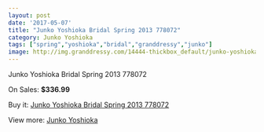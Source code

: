 ```yaml
---
layout: post
date: '2017-05-07'
title: "Junko Yoshioka Bridal Spring 2013 778072"
category: Junko Yoshioka
tags: ["spring","yoshioka","bridal","granddressy","junko"]
image: http://img.granddressy.com/14444-thickbox_default/junko-yoshioka-bridal-spring-2013-778072.jpg
---
```

Junko Yoshioka Bridal Spring 2013 778072

On Sales: **$336.99**
<a href="https://www.granddressy.com/en/junko-yoshioka/13497-junko-yoshioka-bridal-spring-2013-778072.html"><amp-img layout="responsive" width="600" height="600" src="//img.granddressy.com/14444-thickbox_default/junko-yoshioka-bridal-spring-2013-778072.jpg" alt="Junko Yoshioka Bridal Spring 2013 778072 0" /></a>

Buy it: [Junko Yoshioka Bridal Spring 2013 778072](https://www.granddressy.com/en/junko-yoshioka/13497-junko-yoshioka-bridal-spring-2013-778072.html "Junko Yoshioka Bridal Spring 2013 778072")

View more: [Junko Yoshioka](https://www.granddressy.com/en/187-junko-yoshioka "Junko Yoshioka")